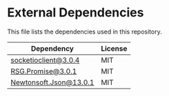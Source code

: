 # External Dependencies

This file lists the dependencies used in this repository.

| Dependency             | License |
| --------------------- | ---------- |
| socketioclient@3.0.4   | MIT     |
| RSG.Promise@3.0.1      | MIT     |
| Newtonsoft.Json@13.0.1 | MIT     |

